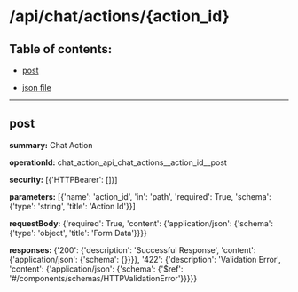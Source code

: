 # /api/chat/actions/{action_id}

## Table of contents:
- [post](#post)

- [json file](./_api_chat_actions_{action_id}.json)

---
<a name="post"></a>
## post

**summary:** Chat Action

**operationId:** chat_action_api_chat_actions__action_id__post

**security:** [{'HTTPBearer': []}]

**parameters:** [{'name': 'action_id', 'in': 'path', 'required': True, 'schema': {'type': 'string', 'title': 'Action Id'}}]

**requestBody:** {'required': True, 'content': {'application/json': {'schema': {'type': 'object', 'title': 'Form Data'}}}}

**responses:** {'200': {'description': 'Successful Response', 'content': {'application/json': {'schema': {}}}}, '422': {'description': 'Validation Error', 'content': {'application/json': {'schema': {'$ref': '#/components/schemas/HTTPValidationError'}}}}}

